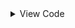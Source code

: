   <!-- code-block -->
  <div class="code-block">
<!-- details -->
<details>
<summary>View Code</summary>

```html

```

</details>
<!-- ./details -->
  </div>
  <!-- ./code-block -->
